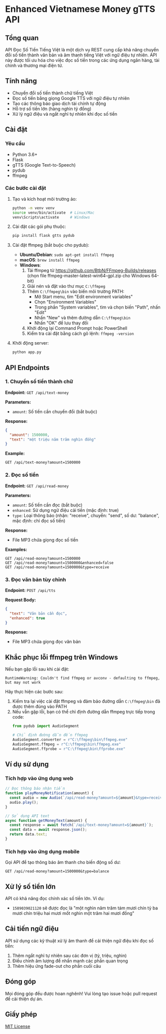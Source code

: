 # Enhanced Vietnamese Money gTTS API

## Tổng quan

API Đọc Số Tiền Tiếng Việt là một dịch vụ REST cung cấp khả năng chuyển đổi số tiền thành văn bản và âm thanh tiếng Việt với ngữ điệu tự nhiên.
API này được tối ưu hóa cho việc đọc số tiền trong các ứng dụng ngân hàng, tài chính và thương mại điện tử.

## Tính năng

- Chuyển đổi số tiền thành chữ tiếng Việt
- Đọc số tiền bằng giọng Google TTS với ngữ điệu tự nhiên
- Tạo các thông báo giao dịch tài chính tự động
- Hỗ trợ số tiền lớn (hàng nghìn tỷ đồng)
- Xử lý ngữ điệu và ngắt nghỉ tự nhiên khi đọc số tiền

## Cài đặt

### Yêu cầu

- Python 3.6+
- Flask
- gTTS (Google Text-to-Speech)
- pydub
- ffmpeg

### Các bước cài đặt

1. Tạo và kích hoạt môi trường ảo:
   ```bash
   python -m venv venv
   source venv/bin/activate  # Linux/Mac
   venv\Scripts\activate     # Windows
   ```

2. Cài đặt các gói phụ thuộc:
   ```bash
   pip install flask gtts pydub
   ```

3. Cài đặt ffmpeg (bắt buộc cho pydub):
   - **Ubuntu/Debian**: `sudo apt-get install ffmpeg`
   - **macOS**: `brew install ffmpeg`
   - **Windows**:
     1. Tải ffmpeg từ https://github.com/BtbN/FFmpeg-Builds/releases (chọn file ffmpeg-master-latest-win64-gpl.zip cho Windows 64-bit)
     2. Giải nén và đặt vào thư mục `C:\ffmpeg`
     3. Thêm `C:\ffmpeg\bin` vào biến môi trường PATH:
        - Mở Start menu, tìm "Edit environment variables"
        - Chọn "Environment Variables"
        - Trong phần "System variables", tìm và chọn biến "Path", nhấn "Edit"
        - Nhấn "New" và thêm đường dẫn `C:\ffmpeg\bin`
        - Nhấn "OK" để lưu thay đổi
     4. Khởi động lại Command Prompt hoặc PowerShell
     5. Kiểm tra cài đặt bằng cách gõ lệnh: `ffmpeg -version`

4. Khởi động server:
   ```bash
   python app.py
   ```

## API Endpoints

### 1. Chuyển số tiền thành chữ

**Endpoint:** `GET /api/text-money`

**Parameters:**
- `amount`: Số tiền cần chuyển đổi (bắt buộc)

**Response:**
```json
{
  "amount": 1500000,
  "text": "một triệu năm trăm nghìn đồng"
}
```

**Example:**
```
GET /api/text-money?amount=1500000
```

### 2. Đọc số tiền

**Endpoint:** `GET /api/read-money`

**Parameters:**
- `amount`: Số tiền cần đọc (bắt buộc)
- `enhanced`: Sử dụng ngữ điệu cải tiến (mặc định: true)
- `type`: Loại thông báo (nhận: "receive", chuyển: "send", số dư: "balance", mặc định: chỉ đọc số tiền)

**Response:**
- File MP3 chứa giọng đọc số tiền

**Examples:**
```
GET /api/read-money?amount=1500000
GET /api/read-money?amount=1500000&enhanced=false
GET /api/read-money?amount=1500000&type=receive
```

### 3. Đọc văn bản tùy chỉnh

**Endpoint:** `POST /api/tts`

**Request Body:**
```json
{
  "text": "Văn bản cần đọc",
  "enhanced": true
}
```

**Response:**
- File MP3 chứa giọng đọc văn bản

## Khắc phục lỗi ffmpeg trên Windows

Nếu bạn gặp lỗi sau khi cài đặt:
```
RuntimeWarning: Couldn't find ffmpeg or avconv - defaulting to ffmpeg, but may not work
```

Hãy thực hiện các bước sau:

1. Kiểm tra lại việc cài đặt ffmpeg và đảm bảo đường dẫn `C:\ffmpeg\bin` đã được thêm đúng vào PATH
2. Nếu vẫn gặp lỗi, bạn có thể chỉ định đường dẫn ffmpeg trực tiếp trong code:
   ```python
   from pydub import AudioSegment
   
   # Chỉ định đường dẫn đến ffmpeg
   AudioSegment.converter = r"C:\ffmpeg\bin\ffmpeg.exe"
   AudioSegment.ffmpeg = r"C:\ffmpeg\bin\ffmpeg.exe"
   AudioSegment.ffprobe = r"C:\ffmpeg\bin\ffprobe.exe"
   ```

## Ví dụ sử dụng

### Tích hợp vào ứng dụng web

```javascript
// Đọc thông báo nhận tiền
function playMoneyNotification(amount) {
  const audio = new Audio(`/api/read-money?amount=${amount}&type=receive`);
  audio.play();
}

// Sử dụng API text
async function getMoneyText(amount) {
  const response = await fetch(`/api/text-money?amount=${amount}`);
  const data = await response.json();
  return data.text;
}
```

### Tích hợp vào ứng dụng mobile

Gọi API để tạo thông báo âm thanh cho biến động số dư:
```
GET /api/read-money?amount=1500000&type=balance
```

## Xử lý số tiền lớn

API có khả năng đọc chính xác số tiền lớn. Ví dụ:
- `1589039021120` sẽ được đọc là "một nghìn năm trăm tám mươi chín tỷ ba mươi chín triệu hai mươi mốt nghìn một trăm hai mươi đồng"

## Cải tiến ngữ điệu

API sử dụng các kỹ thuật xử lý âm thanh để cải thiện ngữ điệu khi đọc số tiền:
1. Thêm ngắt nghỉ tự nhiên sau các đơn vị (tỷ, triệu, nghìn)
2. Điều chỉnh âm lượng để nhấn mạnh các phần quan trọng
3. Thêm hiệu ứng fade-out cho phần cuối câu

## Đóng góp

Mọi đóng góp đều được hoan nghênh! Vui lòng tạo issue hoặc pull request để cải thiện dự án.

## Giấy phép

[MIT License](LICENSE)
